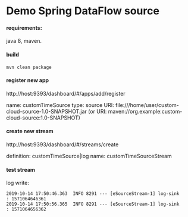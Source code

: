 # Demo Spring DataFlow source

#### requirements:
java 8, maven.

#### build
`mvn clean package`

#### register new app

http://host:9393/dashboard/#/apps/add/register

name: customTimeSource
type: source
URI: file:///home/user/custom-cloud-source-1.0-SNAPSHOT.jar 
(or URI: maven://org.example:custom-cloud-source:1.0-SNAPSHOT)

#### create new stream

http://host:9393/dashboard/#/streams/create

definition: customTimeSource|log
name: customTimeSourceStream

#### test stream

log write:
```
2019-10-14 17:50:46.363  INFO 8291 --- [eSourceStream-1] log-sink                                 : 1571064646361
2019-10-14 17:50:56.365  INFO 8291 --- [eSourceStream-1] log-sink                                 : 1571064656362
```
